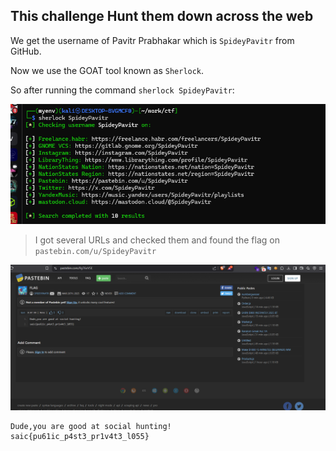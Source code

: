 ## This challenge Hunt them down across the web

We get the username of Pavitr Prabhakar which is `SpideyPavitr` from GitHub.

Now we use the GOAT tool known as `Sherlock`.

So after running the command `sherlock SpideyPavitr`:

![Sherlock](images/back_in_time_4_sherlock.webp)

> I got several URLs and checked them and found the flag on `pastebin.com/u/SpideyPavitr`

![Paste bin](images/back_in_time_4_flag.webp)


```
Dude,you are good at social hunting!
saic{pu61ic_p4st3_pr1v4t3_l055}
```
